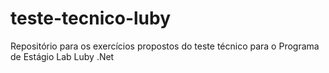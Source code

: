 # teste-tecnico-luby
Repositório para os exercícios propostos do teste técnico para o Programa de Estágio Lab Luby .Net
